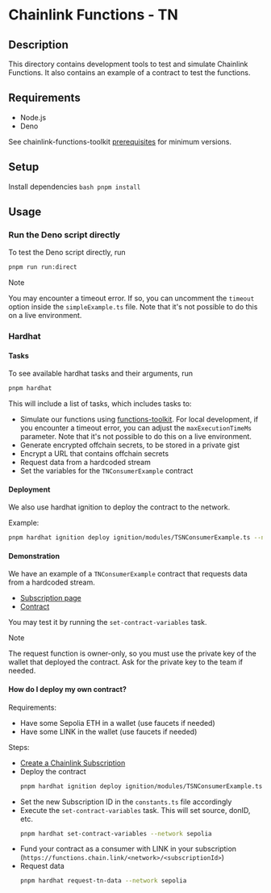 # Chainlink Functions - TN

## Description

This directory contains development tools to test and simulate Chainlink Functions. It also contains an example of a contract to test the functions.

## Requirements

- Node.js
- Deno

See chainlink-functions-toolkit [prerequisites](https://github.com/smartcontractkit/functions-toolkit#prerequisites) for minimum versions.


## Setup

Install dependencies
    ```bash
    pnpm install
    ```


## Usage

### Run the Deno script directly

To test the Deno script directly, run

```bash
pnpm run run:direct
```

> [!NOTE]
> You may encounter a timeout error. If so, you can uncomment the `timeout` option inside the `simpleExample.ts` file. Note that it's not possible to do this on a live environment.

### Hardhat

#### Tasks

To see available hardhat tasks and their arguments, run
```bash
pnpm hardhat
```

This will include a list of tasks, which includes tasks to:

- Simulate our functions using [functions-toolkit](https://github.com/smartcontractkit/functions-toolkit#local-functions-simulator). For local development, if you encounter a timeout error, you can adjust the `maxExecutionTimeMs` parameter. Note that it's not possible to do this on a live environment.
- Generate encrypted offchain secrets, to be stored in a private gist
- Encrypt a URL that contains offchain secrets
- Request data from a hardcoded stream
- Set the variables for the `TNConsumerExample` contract


#### Deployment

We also use hardhat ignition to deploy the contract to the network.

Example:

```bash
pnpm hardhat ignition deploy ignition/modules/TSNConsumerExample.ts --network sepolia --verify
```

#### Demonstration

We have an example of a `TNConsumerExample` contract that requests data from a hardcoded stream.

- [Subscription page](https://functions.chain.link/sepolia/4056)
- [Contract](https://sepolia.etherscan.io/address/0xcfc6ec1b1D807BB16f0936257790fE6Aa52F2744#code)

You may test it by running the `set-contract-variables` task.

> [!NOTE]
> The request function is owner-only, so you must use the private key of the wallet that deployed the contract. Ask for the private key to the team if needed.

#### How do I deploy my own contract?

Requirements:

- Have some Sepolia ETH in a wallet (use faucets if needed)
- Have some LINK in the wallet (use faucets if needed)

Steps:

- [Create a Chainlink Subscription](https://functions.chain.link/)
- Deploy the contract
  ```bash
  pnpm hardhat ignition deploy ignition/modules/TSNConsumerExample.ts --network sepolia --verify
  ```
- Set the new Subscription ID in the `constants.ts` file accordingly
- Execute the `set-contract-variables` task. This will set source, donID, etc.
  ```bash
  pnpm hardhat set-contract-variables --network sepolia
  ```
- Fund your contract as a consumer with LINK in your subscription (`https://functions.chain.link/<network>/<subscriptionId>`)
- Request data
  ```bash
  pnpm hardhat request-tn-data --network sepolia
  ```

